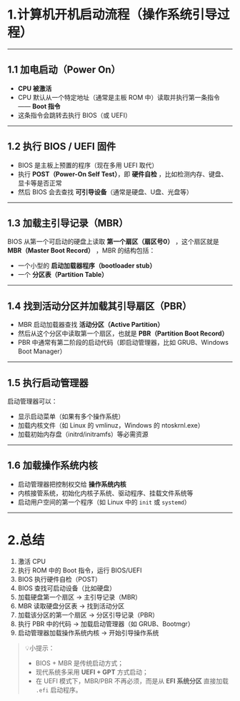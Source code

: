 # 1.计算机开机启动流程（操作系统引导过程）

---

## 1.1 加电启动（Power On）

- **CPU 被激活**
- CPU 默认从一个特定地址（通常是主板 ROM 中）读取并执行第一条指令 —— **Boot 指令**
- 这条指令会跳转去执行 BIOS（或 UEFI）

---

## 1.2 执行 BIOS / UEFI 固件

- BIOS 是主板上预置的程序（现在多用 UEFI 取代）
- 执行 **POST（Power-On Self Test）**，即 **硬件自检** ，比如检测内存、键盘、显卡等是否正常
- 然后 BIOS 会去查找 **可引导设备**（通常是硬盘、U盘、光盘等）

---

## 1.3 加载主引导记录（MBR）

BIOS 从第一个可启动的硬盘上读取 **第一个扇区（扇区号0）** ，这个扇区就是 **MBR（Master Boot Record）** ，MBR 的结构包括：
- 一个小型的 **启动加载器程序（bootloader stub）**
- 一个 **分区表（Partition Table）**

---

## 1.4 找到活动分区并加载其引导扇区（PBR）

- MBR 启动加载器查找 **活动分区（Active Partition）**
- 然后从这个分区中读取第一个扇区，也就是 **PBR（Partition Boot Record）**
- PBR 中通常有第二阶段的启动代码（即启动管理器，比如 GRUB、Windows Boot Manager）

---

## 1.5 执行启动管理器

启动管理器可以：
- 显示启动菜单（如果有多个操作系统）
- 加载内核文件（如 Linux 的 vmlinuz，Windows 的 ntoskrnl.exe）
- 加载初始内存盘（initrd/initramfs）等必需资源

---

## 1.6 加载操作系统内核

- 启动管理器把控制权交给 **操作系统内核**
- 内核接管系统，初始化内核子系统、驱动程序、挂载文件系统等
- 启动用户空间的第一个程序（如 Linux 中的 `init` 或 `systemd`）

---

# 2.总结

1. 激活 CPU
2. 执行 ROM 中的 Boot 指令，运行 BIOS/UEFI
3. BIOS 执行硬件自检（POST）
4. BIOS 查找可启动设备（比如硬盘）
5. 加载硬盘第一个扇区 -> 主引导记录（MBR）
6. MBR 读取硬盘分区表 -> 找到活动分区
7. 加载该分区的第一个扇区 -> 分区引导记录（PBR）
8. 执行 PBR 中的代码 -> 加载启动管理器（如 GRUB、Bootmgr）
9. 启动管理器加载操作系统内核 -> 开始引导操作系统

> 💡小提示：
> - BIOS + MBR 是传统启动方式；
> - 现代系统多采用 **UEFI + GPT** 方式启动；
> - 在 UEFI 模式下，MBR/PBR 不再必须，而是从 **EFI 系统分区** 直接加载 `.efi` 启动程序。